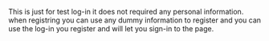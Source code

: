 This is just for test log-in it does not required any personal information.
when registring you can use any dummy information to register and you can use the log-in you register and will let you sign-in to the page.

